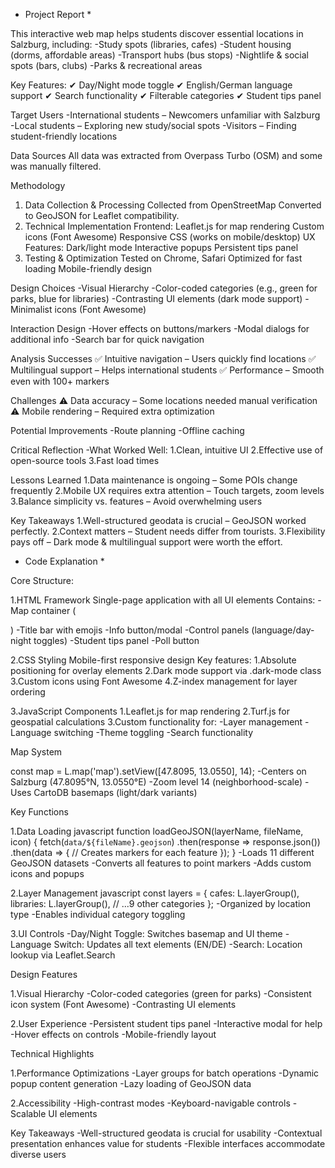 * Project Report *

This interactive web map helps students discover essential locations in Salzburg, including:
-Study spots (libraries, cafes)
-Student housing (dorms, affordable areas)
-Transport hubs (bus stops)
-Nightlife & social spots (bars, clubs)
-Parks & recreational areas

Key Features:
✔ Day/Night mode toggle
✔ English/German language support
✔ Search functionality
✔ Filterable categories
✔ Student tips panel

Target Users
-International students – Newcomers unfamiliar with Salzburg
-Local students – Exploring new study/social spots
-Visitors – Finding student-friendly locations

Data Sources
All data was extracted from Overpass Turbo (OSM) and some was manually filtered.

Methodology
1. Data Collection & Processing
Collected from OpenStreetMap
Converted to GeoJSON for Leaflet compatibility.
2. Technical Implementation
Frontend:
Leaflet.js for map rendering
Custom icons (Font Awesome)
Responsive CSS (works on mobile/desktop)
UX Features:
Dark/light mode
Interactive popups
Persistent tips panel
3. Testing & Optimization
Tested on Chrome, Safari
Optimized for fast loading 
Mobile-friendly design

Design Choices
-Visual Hierarchy
-Color-coded categories (e.g., green for parks, blue for libraries)
-Contrasting UI elements (dark mode support)
-Minimalist icons (Font Awesome)

Interaction Design
-Hover effects on buttons/markers
-Modal dialogs for additional info
-Search bar for quick navigation

Analysis
Successes
✅ Intuitive navigation – Users quickly find locations
✅ Multilingual support – Helps international students
✅ Performance – Smooth even with 100+ markers

Challenges
⚠ Data accuracy – Some locations needed manual verification
⚠ Mobile rendering – Required extra optimization

Potential Improvements
-Route planning	
-Offline caching	

Critical Reflection
-What Worked Well:
1.Clean, intuitive UI
2.Effective use of open-source tools
3.Fast load times

Lessons Learned
1.Data maintenance is ongoing – Some POIs change frequently
2.Mobile UX requires extra attention – Touch targets, zoom levels
3.Balance simplicity vs. features – Avoid overwhelming users

Key Takeaways
1.Well-structured geodata is crucial – GeoJSON worked perfectly.
2.Context matters – Student needs differ from tourists.
3.Flexibility pays off – Dark mode & multilingual support were worth the effort.



* Code Explanation *

Core Structure:

1.HTML Framework
Single-page application with all UI elements
Contains:
-Map container (<div id="map">)
-Title bar with emojis
-Info button/modal
-Control panels (language/day-night toggles)
-Student tips panel
-Poll button

2.CSS Styling
Mobile-first responsive design
Key features:
1.Absolute positioning for overlay elements
2.Dark mode support via .dark-mode class
3.Custom icons using Font Awesome
4.Z-index management for layer ordering

3.JavaScript Components
1.Leaflet.js for map rendering
2.Turf.js for geospatial calculations
3.Custom functionality for:
-Layer management
-Language switching
-Theme toggling
-Search functionality

Map System

const map = L.map('map').setView([47.8095, 13.0550], 14);
-Centers on Salzburg (47.8095°N, 13.0550°E)
-Zoom level 14 (neighborhood-scale)
-Uses CartoDB basemaps (light/dark variants)

Key Functions

1.Data Loading
javascript
function loadGeoJSON(layerName, fileName, icon) {
  fetch(`data/${fileName}.geojson`)
    .then(response => response.json())
    .then(data => {
      // Creates markers for each feature
    });
}
-Loads 11 different GeoJSON datasets
-Converts all features to point markers
-Adds custom icons and popups

2.Layer Management
javascript
const layers = {
  cafes: L.layerGroup(),
  libraries: L.layerGroup(),
  // ...9 other categories
};
-Organized by location type
-Enables individual category toggling

3.UI Controls
-Day/Night Toggle: Switches basemap and UI theme
-Language Switch: Updates all text elements (EN/DE)
-Search: Location lookup via Leaflet.Search

Design Features

1.Visual Hierarchy
-Color-coded categories (green for parks)
-Consistent icon system (Font Awesome)
-Contrasting UI elements

2.User Experience
-Persistent student tips panel
-Interactive modal for help
-Hover effects on controls
-Mobile-friendly layout

Technical Highlights

1.Performance Optimizations
-Layer groups for batch operations
-Dynamic popup content generation
-Lazy loading of GeoJSON data

2.Accessibility
-High-contrast modes
-Keyboard-navigable controls
-Scalable UI elements


Key Takeaways
-Well-structured geodata is crucial for usability
-Contextual presentation enhances value for students
-Flexible interfaces accommodate diverse users








